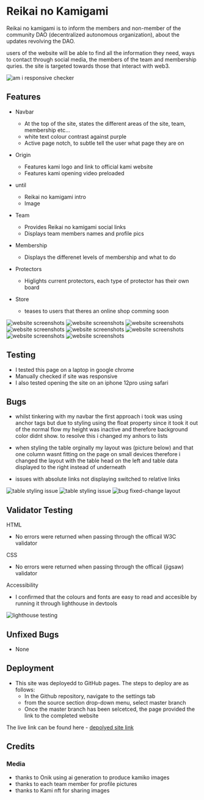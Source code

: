 
# Reikai no Kamigami

Reikai no kamigami is to inform the members and non-member of the community DAO (decentralized autonomous organization), about the updates revolving the DAO.

users of the website will be able to find all the information they need, ways to contact through social media, the members of the team and membership quries. the site is targeted towards those that interact with web3.

![am i responsive checker](assets/images/readme-img/amiresponsive.png)

## Features

- Navbar
  - At the top of the site, states the different areas of the site, team, membership etc...
  - white text colour contrast against purple
  - Active page notch, to subtle tell the user what page they are on

- Origin
  - Features kami logo and link to official kami website
  - Features kami opening video preloaded

- until
  - Reikai no kamigami intro
  - Image

- Team
  - Provides Reikai no kamigami social links
  - Displays team members names and profile pics

- Membership
  - Displays the differenet levels of membership and what to do

- Protectors
  - Higlights current protectors, each type of protector has their own board

- Store
  - teases to users that theres an online shop comming soon

![website screenshots](assets/images/readme-img/indexsc1.png)
![website screenshots](assets/images/readme-img/indexsc2.png)
![website screenshots](assets/images/readme-img/indexsc3.png)
![website screenshots](assets/images/readme-img/teamsc.png)
![website screenshots](assets/images/readme-img/teamsc.png)
![website screenshots](assets/images/readme-img/membershipsc.png)
![website screenshots](assets/images/readme-img/protectorsc.png)
![website screenshots](assets/images/readme-img/storesc.png)

## Testing

- I tested this page on a laptop in google chrome
- Manually checked if site was responsive
- I also tested opening the site on an iphone 12pro using safari

## Bugs

- whilst tinkering with my navbar the first approach i took was using anchor tags but due to styling using the float property since it took it out of the normal flow my height was inactive and therefore background color didnt show. to resolve this i changed my anhors to lists

- when styling the table orginally my layout was (picture below) and that one column wasnt fitting on the page on small devices therefore i changed the layout with the table head on the left and table data displayed to the right instead of underneath

- issues with absolute links not displaying switched to relative links

![table styling issue](assets/images/readme-img/bugmphone.png)
![table styling issue](assets/images/readme-img/bugmphonespill.png)
![bug fixed-change layout](assets/images/readme-img/bugfix.png)

## Validator Testing

HTML

- No errors were returned when passing through the officail W3C validator

CSS

- No errors were returned when passing through the officail (jigsaw) validator

Accessibility

- I confirmed that the colours and fonts are easy to read and accesible by running it through lighthouse in devtools

![lighthouse testing](assets/images/readme-img/lighthouseimg.png)

## Unfixed Bugs

- None

## Deployment

- This site was deployedd to GitHub pages. The steps to deploy are as follows:
  - In the Github repository, navigate to the settings tab
  - from the source section drop-down menu, select master branch
  - Once the master branch has been selcetced, the page provided the link to the completed website

The live link can be found here - [depolyed site link](https://stayin-blick.github.io/reikai-no-kamigami-pp1/)

## Credits

### Media

- thanks to Onik using ai generation to produce kamiko images
- thanks to each team member for profile pictures
- thanks to Kami nft for sharing images
